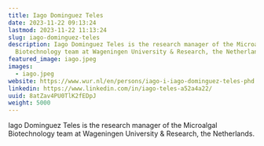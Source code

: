 ```yaml
---
title: Iago Dominguez Teles
date: 2023-11-22 09:13:24
lastmod: 2023-11-22 11:13:24
slug: iago-dominguez-teles
description: Iago Dominguez Teles is the research manager of the Microalgal
  Biotechnology team at Wageningen University & Research, the Netherlands.
featured_image: iago.jpeg
images:
  - iago.jpeg
website: https://www.wur.nl/en/persons/iago-i-iago-dominguez-teles-phd.htm
linkedin: https://www.linkedin.com/in/iago-teles-a52a4a22/
uuid: 8atZav4PU0TlK2fEDpJ
weight: 5000
---
```

Iago Dominguez Teles is the research manager of the Microalgal Biotechnology team at Wageningen University & Research, the Netherlands.